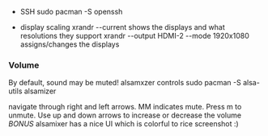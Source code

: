 * SSH
sudo pacman -S openssh

* display scaling
xrandr --current
	shows the displays and what resolutions they support
xrandr --output HDMI-2 --mode 1920x1080
	assigns/changes the displays

### Volume
By default, sound may be muted!
alsamxzer controls
sudo pacman -S alsa-utils
alsamizer

navigate through right and left arrows. MM indicates mute. Press m to unmute. 
Use up and down arrows to increase or decrease the volume
*BONUS* alsamixer has a nice UI which is colorful to rice screenshot :)

